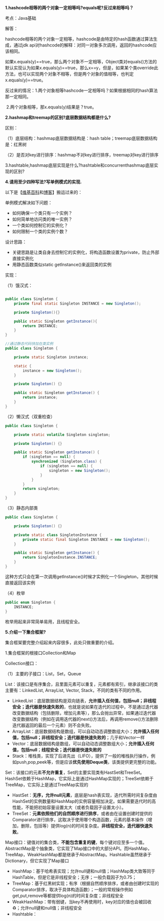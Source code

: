 **1.hashcode相等的两个对象一定相等吗?equals呢?反过来相等吗？**

考点：Java基础

解答：

​	hashcode相等的两个对象一定相等，hashcode是由特定的hash函数通过算法生成，通过jdk api对hashcode的解释：对同一对象多次调用，返回的hashcode应该相同。

​	如果x.equals(y)==true，那么两个对象不一定相等，Object类对equals()方法的默认实现认为如果x.equals(y)==true，那么x==y，但是，如果某个类override此方法，也可以实现两个对象不相等，但是两个对象的值相等，也判定x.equals(y)==true。

​	反过来的情况：1.两个对象相等hashcode一定相等吗？如果根据相同的hash算法那一定相同。

​				2.两个对象相等，那x.equals(y)结果是？true。

**2.hashmap和treemap的区别?底层数据结构都是什么?**

区别：

（1）底层结构：hashmap底层数据结构是：hash table；treemap底层数据结构是：红黑树

（2）是否对key进行排序：hashmap不对key进行排序，treemap对key进行排序

3.hashtable,hashmap底层实现是什么?hashtable和concurrenthashmap底层实现的区别?

**4.请用至少四种写法?写单例模式的实现.**

以下是【[维基百科](https://en.wikipedia.org/wiki/Singleton_pattern)和[博客](https://www.cnblogs.com/zhaoyan001/p/6365064.html)】搬运过来的：

单例模式解决如下问题：

- 如何确保一个类只有一个实例？
- 如何简单地访问类的唯一实例？
- 一个类如何控制它的实例化？
- 如何限制一个类的实例个数？

设计思路：

- 关键思路是让类自身去控制它的实例化，将构造函数设置为private，防止外部直接实例化
- 用静态函数类似static getInstance()来返回类的实例

实现：

（1）饿汉式：

```java

public class Singleton {
    private final static Singleton INSTANCE = new Singleton();

    private Singleton(){}

    public static Singleton getInstance(){
        return INSTANCE;
    }
}

//通过静态代码快加在类实例
public class Singleton {

    private static Singleton instance;

    static {
        instance = new Singleton();
    }

    private Singleton() {}

    public static Singleton getInstance() {
        return instance;
    }
}
```
（2）懒汉式（双重检查）

```java
public class Singleton {

    private static volatile Singleton singleton;

    private Singleton() {}

    public static Singleton getInstance() {
        if (singleton == null) {
            synchronized (Singleton.class) {
                if (singleton == null) {
                    singleton = new Singleton();
                }
            }
        }
        return singleton;
    }
}
```

（3）静态内部类

```java
public class Singleton {

    private Singleton() {}

    private static class SingletonInstance {
        private static final Singleton INSTANCE = new Singleton();
    }

    public static Singleton getInstance() {
        return SingletonInstance.INSTANCE;
    }
}
```

这种方式只会在第一次调用getInstance()时候才实例化一个Singleton，其他时候直接返回该实例

（4）枚举

```java
public enum Singleton {
    INSTANCE;
}
```

枚举用起来非常简单易用，且线程安全。

**5.介绍一下集合框架?**

集合框架要完整介绍起来内容很多，此处只做重要的介绍。

1.集合框架的根接口Collection和Map

Collection接口：

（1）主要的子接口：List，Set，Queue

List：该接口是有序集合，且里面元素可以重复，元素都有索引，继承该接口的类主要有：LinkedList, ArrayList, Vector, Stack，不同的类有不同的作用。

- LinkedList：底层数据结构是双向链表，**允许插入任何值，包括null；非线程安全；迭代器是快速失败的**，也就是说如果在迭代的过程中，不是通过迭代器改变数据结构（包括删除，增加元素等），那么会抛出异常，如果通过迭代器改变数据结构（例如在调用迭代器的next()方法后，再调用remove()方法删除迭代器返回的最后一个元素）则不会失败。
- ArrayList：底层数据结构是数组，可以自动动态调整数组大小；**允许插入任何值，包括null；非线程安全；迭代器是快速失败的**；几乎和Vector一样
- Vector：底层数据结构是数组，可以自动动态调整数组大小；**允许插入任何值，包括null**；**线程安全；迭代器是快速失败的**
- Stack：堆栈类，实现了后进先出（LIFO），提供了一般的堆栈执行操作，例如push,pop,peek等，但是应该**优先使用Deque类**，该类提供更完整的功能。

Set：该接口的元素**不允许重复**，Set的主要实现类有HastSet和TreeSet。HashSet依赖于HashMap，它实际上是通过HashMap实现的；TreeSet依赖于TreeMap，它实际上是通过TreeMap实现的

- HastSet：**无序，允许null元素**，底层是hash表实现，迭代所需时间复杂度由HashSet的实例数量和HashMap的实例容量相加决定。如果需要迭代时的高性能，不能把初始容量设置太大（或者负载因子设置太小）。
- TreeSet：**元素依照他们的自然顺序进行排序**，或者由在设置创建时提供的Comparator进行排序，这取决于使用哪个构造函数，元素的基本操作（增加，删除，包括等）提供log(n)的时间复杂度。**非线程安全，迭代器快速失败**。

Map接口：键值对的集合类，**不能包含重复的键**，每个键对应至多一个值。AbstractMap是个抽象类，它实现了Map接口中的大部分API。而HashMap，TreeMap，WeakHashMap都是继承于AbstractMap。Hashtable虽然继承于Dictionary，但它实现了Map接口

- HashMap：基于哈希表实现；允许null键和null值；HashMap类大致等同于HashTable，但是它是非线程安全；无序；一般负载因子为0.75；
- TreeMap：基于红黑树实现；有序（根据自然顺序排序，或者由创建时实现的Comparator排序，取决于具体构造函数）；一般的常规操作例如get,put,remove等都提供log(n)的时间复杂度；非线程安全
- WeakHashMap：带有弱键，当key不再使用时，key对应的值也会被回收♻️；允许null键和null值；非线程安全
- Hashtable：